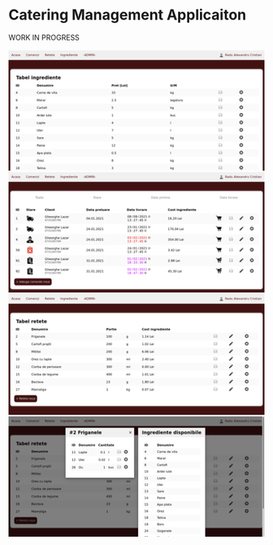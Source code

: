 # Catering Management Applicaiton

WORK IN PROGRESS</br>
</br>
<img src="/demo/demo-1.png" />
<img src="/demo/demo-4.png" />
<img src="/demo/demo-2.png" />
<img src="/demo/demo-3.png" />
